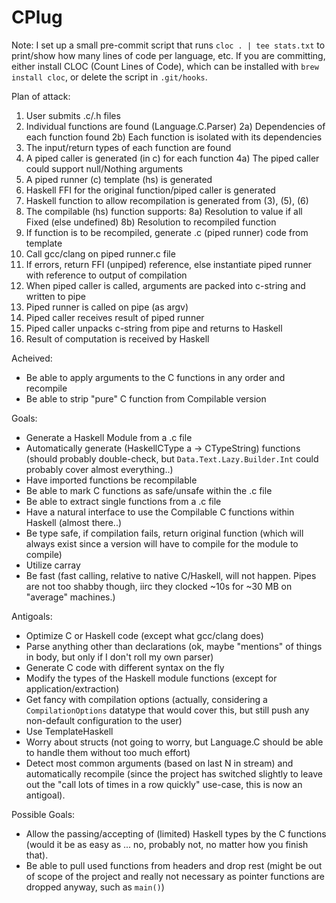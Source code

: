 # CPlug

Note: I set up a small pre-commit script that runs `cloc . | tee stats.txt` to print/show how many lines of code per language, etc. If you are committing, either install CLOC (Count Lines of Code), which can be installed with `brew install cloc`, or delete the script in `.git/hooks`.

Plan of attack:
 1)   User submits .c/.h files
 2)   Individual functions are found (Language.C.Parser)
    2a) Dependencies of each function found
    2b) Each function is isolated with its dependencies
 3)   The input/return types of each function are found
 4)   A piped caller is generated (in c) for each function
    4a) The piped caller could support null/Nothing arguments
 5)   A piped runner (c) template (hs) is generated
 6)   Haskell FFI for the original function/piped caller is generated
 7)   Haskell function to allow recompilation is generated from (3), (5), (6)
 8)   The compilable (hs) function supports:
    8a) Resolution to value if all Fixed (else undefined)
    8b) Resolution to recompiled function
 9)   If function is to be recompiled, generate .c (piped runner) code from template
10)   Call gcc/clang on piped runner.c file
11)   If errors, return FFI (unpiped) reference, else instantiate piped runner with reference to output of compilation
12)   When piped caller is called, arguments are packed into c-string and written to pipe
13)   Piped runner is called on pipe (as argv)
14)   Piped caller receives result of piped runner
15)   Piped caller unpacks c-string from pipe and returns to Haskell
16)   Result of computation is received by Haskell

Acheived:
- Be able to apply arguments to the C functions in any order and recompile
- Be able to strip "pure" C function from Compilable version


Goals:
- Generate a Haskell Module from a .c file
- Automatically generate (HaskellCType a -> CTypeString) functions (should probably double-check, but `Data.Text.Lazy.Builder.Int` could probably cover almost everything..)
- Have imported functions be recompilable
- Be able to mark C functions as safe/unsafe within the .c file
- Be able to extract single functions from a .c file
- Have a natural interface to use the Compilable C functions within Haskell (almost there..)
- Be type safe, if compilation fails, return original function (which will always exist since a version will have to compile for the module to compile)
- Utilize carray
- Be fast (fast calling, relative to native C/Haskell, will not happen. Pipes are not too shabby though, iirc they clocked ~10s for ~30 MB on "average" machines.)

Antigoals:
- Optimize C or Haskell code (except what gcc/clang does)
- Parse anything other than declarations (ok, maybe "mentions" of things in body, but only if I don't roll my own parser)
- Generate C code with different syntax on the fly
- Modify the types of the Haskell module functions (except for application/extraction)
- Get fancy with compilation options (actually, considering a `CompilationOptions` datatype that would cover this, but still push any non-default configuration to the user)
- Use TemplateHaskell
- Worry about structs (not going to worry, but Language.C should be able to handle them without too much effort)
- Detect most common arguments (based on last N in stream) and automatically recompile (since the project has switched slightly to leave out the "call lots of times in a row quickly" use-case, this is now an antigoal).

Possible Goals:
- Allow the passing/accepting of (limited) Haskell types by the C functions (would it be as easy as ... no, probably not, no matter how you finish that).
- Be able to pull used functions from headers and drop rest (might be out of scope of the project and really not necessary as pointer functions are dropped anyway, such as `main()`)

